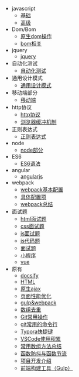 * javascript
    * [基础](./list/js/js_basis)
    * [高级](./list/js/js_senior)
* Dom/Bom
    * [原生dom操作](./list/Dom/dom)
    * [bom相关](./list/Dom/bom)
* jquery
    * [jquery](./list/jquery/jquery)
* 自动化测试
    * [自动化测试](./list/AutoTest/自动化测试)
* 通用设计模式
    * [通用设计模式](./works/通用设计模式/通用设计模式)
* 移动端部分
    * [移动端](./list/mobile/mobile)
* http协议
    * [http协议](./list/http/http)
    * [浏览器缓冲机制](./list/http/hc)
* 正则表达式 
    * [正则表达式](./list/zhengze/zhengze)
* node 
    * [node部分](./list/node/node)
* ES6
    * [ES6语法](./list/es6/es6)
* angular
    * [angularjs](./works/AngularJS总结)
* webpack
    * [webpack基本配置](./list/webpack/webpack)
    * [具体配置项](./list/webpack/peizhi)
    * [webpack总结](./list/webpack/webpack总结)
* 面试题
    * [html面试题](./interview/html_interview.md)
    * [css面试题](./interview/css_interview.md)
    * [js面试题](./interview/js_interview)
    * [js代码题](./interview/js)
    * [面试题](./interview/57)
    * [小程序](./interview/wx)
    * [vue](./interview/vue)
* 原有
    * [docsify](./works/docsify.md)
    * [HTML](./works/HTML.md)
    * [原生ajax](./works/原生ajax.md)
    * [页面性能优化](./works/页面性能优化.md)
    * [gulp&webpack](./works/gulp&webpack.md)
    * [数组去重](./works/数组去重.md)
    * [Git常用操作](./works/Git常用操作.md)
    * [git常用的命令行](./works/git常用的命令行.md)
    * [Typora快捷键](./works/Typora快捷键.md)
    * [VSCode使用积累](./works/VSCode使用积累.md)
    * [常用数组方法总结](./works/常用数组方法总结.md)
    * [函数防抖与函数节流](./works/函数防抖与函数节流.md)
    * [项目开发介绍](./works/项目开发介绍.md)
    * [前端构建工具（Gulp）](./works/前端构建工具（Gulp）.md)